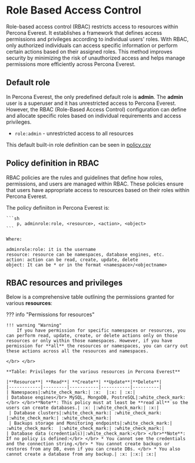 # Role Based Access Control

Role-based access control (RBAC) restricts access to resources within Percona Everest. It establishes a framework that defines access permissions and privileges according to individual users' roles. With RBAC, only authorized individuals can access specific information or perform certain actions based on their assigned roles. This method improves security by minimizing the risk of unauthorized access and helps manage permissions more efficiently across Percona Everest.


## Default role

In Percona Everest, the only predefined default role is **admin**. The **admin** user is a superuser and it has unrestricted access to Percona Everest. However, the RBAC (Role-Based Access Control) configuration can define and allocate specific roles based on individual requirements and access privileges.

- `role:admin` - unrestricted access to all resources

This default built-in role definition can be seen in [policy.csv](https://github.com/percona/everest/blob/main/deploy/quickstart-k8s.yaml#L91)




## Policy definition in RBAC

RBAC policies are the rules and guidelines that define how roles, permissions, and users are managed within RBAC. These policies ensure that users have appropriate access to resources based on their roles within Percona Everest.


The policy definiiton in Percona Everest is:


    ```sh
        p, adminrole:role, <resource>, <action>, <object>
    ```
    
    Where:

    adminrole:role: it is the username
    resource: resource can be namespaces, database engines, etc.
    action: action can be read, create, update, delete
    object: It can be * or in the format <namespace>/<objectname>





## RBAC resources and privileges


Below is a comprehensive table outlining the permissions granted for various **resources**:

??? info "Permissions for resources"


    !!! warning "Warning"
        If you have permission for specific namespaces or resources, you can perform read, update, create, or delete actions only on those resources or only within those namespaces. However, if you have permission for **all** the resources or namespaces, you can carry out these actions across all the resources and namespaces.

    </br> </br>

    **Table: Privileges for the various resources in Percona Everest**

    |**Resource**| **Read**| **Create**| **Update**|**Delete**|
    |------------|---------|-----------|-----------|----------|
    | Namespaces|:white_check_mark:| :x:  |:x: | :x:|
    | Database engines</br> MySQL, MongoDB, PostreSQL|:white_check_mark:</br> </br>**Note**: This policy must at least be **read all** so the users can create databases.| :x: |:white_check_mark:| :x:|
     | Database clusters|:white_check_mark:| :white_check_mark:  |:white_check_mark:| :white_check_mark:|
     | Backups storage and Monitoring endpoints|:white_check_mark:| :white_check_mark:  |:white_check_mark:| :white_check_mark:|
    | Database data (credentials)|:white_check_mark:</br> </br>**Note**: If no policy is defined:</br> </br> * You cannot see the credentials and the connection string.</br> * You cannot create backups or restores from any DB, even if you can create DBs. </br> * You also cannot create a database from any backup.| :x: |:x:| :x:|

    
    
  






